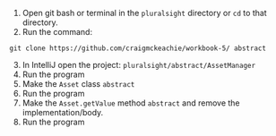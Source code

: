1. Open git bash or terminal in the `pluralsight` directory or `cd` to that directory.
2. Run the command:

```
git clone https://github.com/craigmckeachie/workbook-5/ abstract
```

3. In IntelliJ open the project: `pluralsight/abstract/AssetManager`
4. Run the program
5. Make the `Asset` class `abstract`
6. Run the program
7. Make the `Asset.getValue` method `abstract` and remove the implementation/body.
8. Run the program
